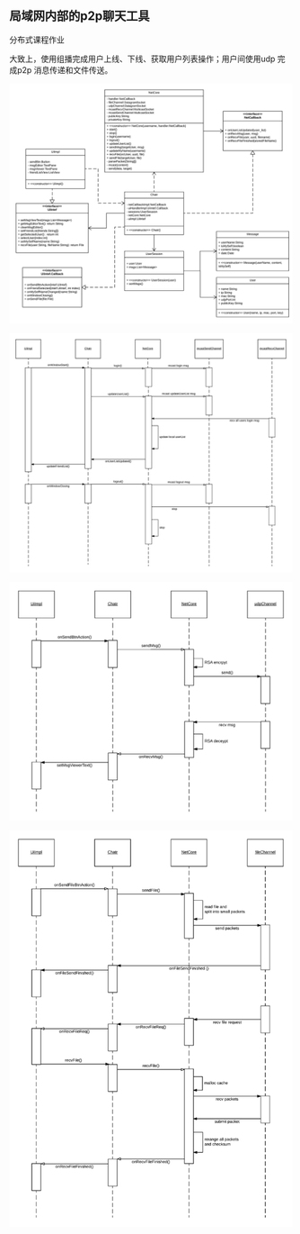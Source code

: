 ## 局域网内部的p2p聊天工具

分布式课程作业

大致上，使用组播完成用户上线、下线、获取用户列表操作；用户间使用udp 完成p2p 消息传递和文件传送。

 ![mainwork](pic/mainwork.png)

 ![mcast](pic/mcast.png)

 ![udp](pic/udp.png)

 ![file](pic/file.png)
